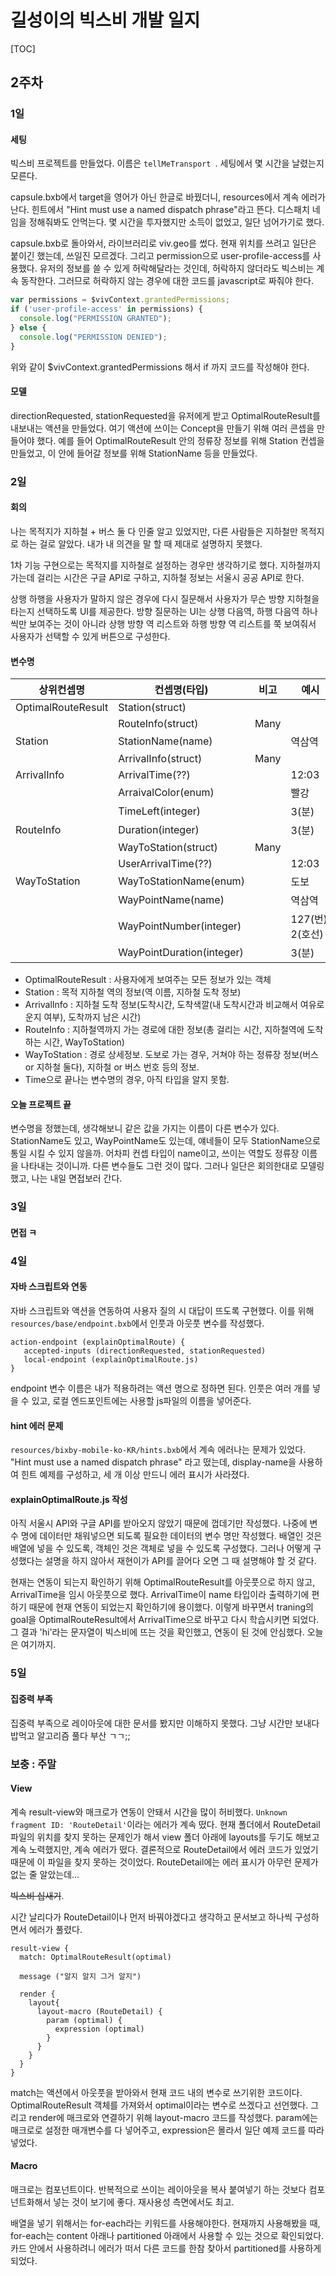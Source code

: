 # 길성이의 빅스비 개발 일지

[TOC]

## 2주차

### 1일

#### 세팅

 빅스비 프로젝트를 만들었다. 이름은 `tellMeTransport `. 세팅에서 몇 시간을 날렸는지 모른다.

 capsule.bxb에서 target을 영어가 아닌 한글로 바꿨더니, resources에서 계속 에러가 난다. 힌트에서 "Hint must use a named dispatch phrase"라고 뜬다. 디스패치 네임을 정해줘봐도 안먹는다. 몇 시간을 투자했지만 소득이 없었고, 일단 넘어가기로 했다.

 capsule.bxb로 돌아와서, 라이브러리로 viv.geo를 썼다. 현재 위치를 쓰려고 일단은 붙이긴 했는데, 쓰일진 모르겠다. 그리고 permission으로 user-profile-access를 사용했다. 유저의 정보를 쓸 수 있게 허락해달라는 것인데, 허락하지 않더라도 빅스비는 계속 동작한다. 그러므로 허락하지 않는 경우에 대한 코드를 javascript로 짜줘야 한다.

```javascript
var permissions = $vivContext.grantedPermissions;
if ('user-profile-access' in permissions) {
  console.log("PERMISSION GRANTED");
} else {
  console.log("PERMISSION DENIED");
}
```

 위와 같이 $vivContext.grantedPermissions 해서 if 까지 코드를 작성해야 한다.

#### 모델

 directionRequested, stationRequested을 유저에게 받고 OptimalRouteResult를 내보내는 액션을 만들었다. 여기 액션에 쓰이는 Concept을 만들기 위해 여러 콘셉을 만들어야 했다. 예를 들어 OptimalRouteResult 안의 정류장 정보를 위해 Station 컨셉을 만들었고, 이 안에 들어갈 정보를 위해 StationName 등을 만들었다.



### 2일

#### 회의

 나는 목적지가 지하철 + 버스 둘 다 인줄 알고 있었지만, 다른 사람들은 지하철만 목적지로 하는 걸로 알았다. 내가 내 의견을 말 할 때 제대로 설명하지 못했다. 

 1차 기능 구현으로는 목적지를 지하철로 설정하는 경우만 생각하기로 했다. 지하철까지 가는데 걸리는 시간은 구글 API로 구하고, 지하철 정보는 서울시 공공 API로 한다.

 상행 하행을 사용자가 말하지 않은 경우에 다시 질문해서 사용자가 무슨 방향 지하철을 타는지 선택하도록 UI를 제공한다. 방향 질문하는 UI는 상행 다음역, 하행 다음역 하나씩만 보여주는 것이 아니라 상행 방향 역 리스트와 하행 방향 역 리스트를 쭉 보여줘서 사용자가 선택할 수 있게 버튼으로 구성한다.

#### 변수명

| 상위컨셉명         | 컨셉명(타입)              | 비고 | 예시             |
| ------------------ | ------------------------- | ---- | ---------------- |
| OptimalRouteResult | Station(struct)           |      |                  |
|                    | RouteInfo(struct)         | Many |                  |
| Station            | StationName(name)         |      | 역삼역           |
|                    | ArrivalInfo(struct)       | Many |                  |
| ArrivalInfo        | ArrivalTime(??)           |      | 12:03            |
|                    | ArraivalColor(enum)       |      | 빨강             |
|                    | TimeLeft(integer)         |      | 3(분)            |
| RouteInfo          | Duration(integer)         |      | 3(분)            |
|                    | WayToStation(struct)      | Many |                  |
|                    | UserArrivalTime(??)       |      | 12:03            |
| WayToStation       | WayToStationName(enum)    |      | 도보             |
|                    | WayPointName(name)        |      | 역삼역           |
|                    | WayPointNumber(integer)   |      | 127(번), 2(호선) |
|                    | WayPointDuration(integer) |      | 3(분)            |

- OptimalRouteResult : 사용자에게 보여주는 모든 정보가 있는 객체
- Station : 목적 지하철 역의 정보(역 이름, 지하철 도착 정보)
- ArrivalInfo : 지하철 도착 정보(도착시간, 도착색깔(내 도착시간과 비교해서 여유로운지 여부), 도착까지 남은 시간)
- RouteInfo : 지하철역까지 가는 경로에 대한 정보(총 걸리는 시간, 지하철역에 도착하는 시간, WayToStation)
- WayToStation : 경로 상세정보. 도보로 가는 경우, 거쳐야 하는 정류장 정보(버스 or 지하철 둘다), 지하철 or 버스 번호 등의 정보.
- Time으로 끝나는 변수명의 경우, 아직 타입을 알지 못함.



#### 오늘 프로젝트 끝

 변수명을 정했는데, 생각해보니 같은 값을 가지는 이름이 다른 변수가 있다. StationName도 있고, WayPointName도 있는데, 얘네들이 모두 StationName으로 통일 시킬 수 있지 않을까. 어차피 컨셉 타입이 name이고, 쓰이는 역할도 정류장 이름을 나타내는 것이니까. 다른 변수들도 그런 것이 많다. 그러나 일단은 회의한대로 모델링했고, 나는 내일 면접보러 간다.

### 3일

#### 면접 ㅋ

### 4일

#### 자바 스크립트와 연동

 자바 스크립트와 액션을 연동하여 사용자 질의 시 대답이 뜨도록 구현했다. 이를 위해 `resources/base/endpoint.bxb`에서 인풋과 아웃풋 변수를 작성했다.

 ``` bixby  
action-endpoint (explainOptimalRoute) {
    accepted-inputs (directionRequested, stationRequested)
    local-endpoint (explainOptimalRoute.js) 
}
 ```

 endpoint 변수 이름은 내가 적용하려는 액션 명으로 정하면 된다. 인풋은 여러 개를 넣을 수 있고,  로컬 엔드포인트에는 사용할 js파일의 이름을 넣어준다. 

 #### hint 에러 문제

 `resources/bixby-mobile-ko-KR/hints.bxb`에서 계속 에러나는 문제가 있었다. "Hint must use a named dispatch phrase" 라고 떴는데, display-name을 사용하여 힌트 예제를 구성하고, 세 개 이상 만드니 에러 표시가 사라졌다. 

#### explainOptimalRoute.js 작성

 아직 서울시 API와 구글 API를 받아오지 않았기 때문에 껍데기만 작성했다. 나중에 변수 명에 데이터만 채워넣으면 되도록 필요한 데이터의 변수 명만 작성했다. 배열인 것은 배열에 넣을 수 있도록, 객체인 것은 객체로 넣을 수 있도록 구성했다. 그러나 어떻게 구성했다는 설명을 하지 않아서 재현이가 API를 끌어다 오면 그 때 설명해야 할 것 같다.

 현재는 연동이 되는지 확인하기 위해 OptimalRouteResult를 아웃풋으로 하지 않고, ArrivalTime을 임시 아웃풋으로 했다. ArrivalTime이 name 타입이라 출력하기에 편하기 때문에 현재 연동이 되었는지 확인하기에 용이했다. 이렇게 바꾸면서 traning의 goal을 OptimalRouteResult에서 ArrivalTime으로 바꾸고 다시 학습시키면 되었다. 그 결과 'hi'라는 문자열이 빅스비에 뜨는 것을 확인했고, 연동이 된 것에 안심했다. 오늘은 여기까지.

### 5일

#### 집중력 부족

 집중력 부족으로 레이아웃에 대한 문서를 봤지만 이해하지 못했다. 그냥 시간만 보내다 밥먹고 알고리즘 풀다 부산 ㄱㄱ;;

### 보충 : 주말

#### View

 계속 result-view와 매크로가 연동이 안돼서 시간을 많이 허비했다. `Unknown fragment ID: 'RouteDetail'`이라는 에러가 계속 떴다. 현재 폴더에서 RouteDetail 파일의 위치를 찾지 못하는 문제인가 해서 view 폴더 아래에 layouts를 두기도 해보고 계속 노력했지만, 계속 에러가 떴다. 결론적으로 RouteDetail에서 에러 코드가 있었기 때문에 이 파일을 찾지 못하는 것이었다. RouteDetail에는 에러 표시가 아무런 문제가 없는 줄 알았는데...

 ~~빅스비 십새기~~.

 시간 날리다가 RouteDetail이나 먼저 바꿔야겠다고 생각하고 문서보고 하나씩 구성하면서 에러가 풀렸다. 

``` bixby
result-view {
  match: OptimalRouteResult(optimal)
  
  message ("알지 알지 그거 알지")
  
  render {
    layout{
      layout-macro (RouteDetail) {
        param (optimal) {
          expression (optimal)
        }
      }
    }
  }
}
```

 match는 액션에서 아웃풋을 받아와서 현재 코드 내의 변수로 쓰기위한 코드이다. OptimalRouteResult 객체를 가져와서 optimal이라는 변수로 쓰겠다고 선언했다. 그리고 render에 매크로와 연결하기 위해 layout-macro 코드를 작성했다. param에는 매크로로 설정한 매개변수를 다 넣어주고, expression은 몰라서 일단 예제 코드를 따라 넣었다.

#### Macro

 매크로는 컴포넌트이다. 반복적으로 쓰이는 레이아웃을 복사 붙여넣기 하는 것보다 컴포넌트화해서 넣는 것이 보기에 좋다. 재사용성 측면에서도 최고. 

 배열을 넣기 위해서는 for-each라는 키워드를 사용해야한다. 현재까지 사용해봤을 때, for-each는 content 아래나 partitioned 아래에서 사용할 수 있는 것으로 확인되었다. 카드 안에서 사용하려니 에러가 떠서 다른 코드를 한참 찾아서 partitioned를 사용하게 되었다. 